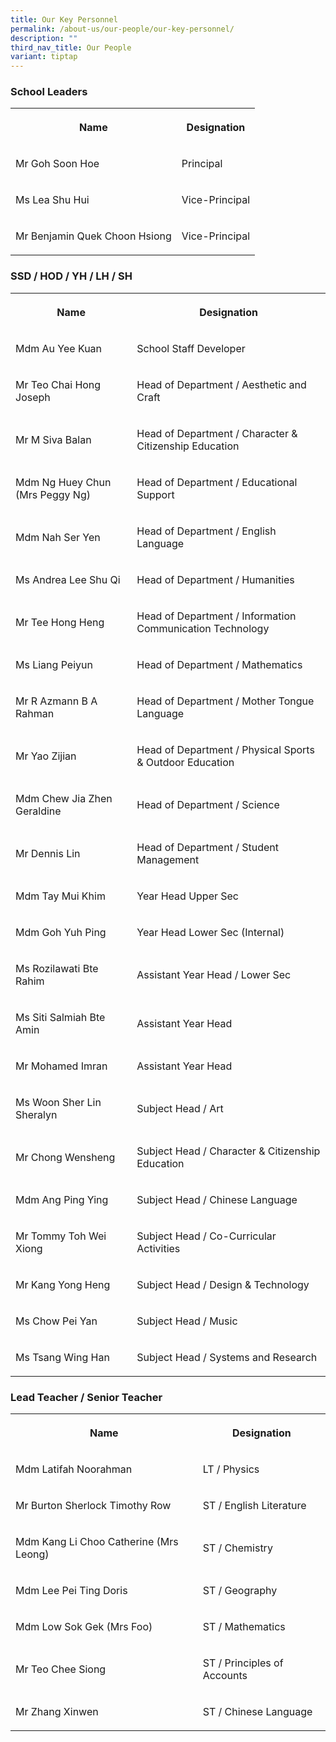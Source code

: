 ```yaml
---
title: Our Key Personnel
permalink: /about-us/our-people/our-key-personnel/
description: ""
third_nav_title: Our People
variant: tiptap
---
```

<h3>School Leaders</h3><table><tbody><tr><th rowspan="1" colspan="1"><p>Name</p></th><th rowspan="1" colspan="1"><p>Designation</p></th></tr><tr><td rowspan="1" colspan="1"><p>Mr Goh Soon Hoe</p></td><td rowspan="1" colspan="1"><p>Principal</p></td></tr><tr><td rowspan="1" colspan="1"><p>Ms Lea Shu Hui</p></td><td rowspan="1" colspan="1"><p>Vice-Principal</p></td></tr><tr><td rowspan="1" colspan="1"><p>Mr Benjamin Quek Choon Hsiong</p></td><td rowspan="1" colspan="1"><p>Vice-Principal</p></td></tr></tbody></table><h3>SSD / HOD / YH / LH / SH</h3><table><tbody><tr><th rowspan="1" colspan="1"><p>Name</p></th><th rowspan="1" colspan="1"><p>Designation</p></th></tr><tr><td rowspan="1" colspan="1"><p>Mdm Au Yee Kuan</p></td><td rowspan="1" colspan="1"><p>School Staff Developer</p></td></tr><tr><td rowspan="1" colspan="1"><p>Mr Teo Chai Hong Joseph</p></td><td rowspan="1" colspan="1"><p>Head of Department / Aesthetic and Craft</p></td></tr><tr><td rowspan="1" colspan="1"><p>Mr M Siva Balan</p></td><td rowspan="1" colspan="1"><p>Head of Department / Character &amp; Citizenship Education</p></td></tr><tr><td rowspan="1" colspan="1"><p>Mdm Ng Huey Chun (Mrs Peggy Ng)</p></td><td rowspan="1" colspan="1"><p>Head of Department / Educational Support</p></td></tr><tr><td rowspan="1" colspan="1"><p>Mdm Nah Ser Yen</p></td><td rowspan="1" colspan="1"><p>Head of Department / English Language</p></td></tr><tr><td rowspan="1" colspan="1"><p>Ms Andrea Lee Shu Qi</p></td><td rowspan="1" colspan="1"><p>Head of Department / Humanities</p></td></tr><tr><td rowspan="1" colspan="1"><p>Mr Tee Hong Heng</p></td><td rowspan="1" colspan="1"><p>Head of Department / Information Communication Technology</p></td></tr><tr><td rowspan="1" colspan="1"><p>Ms Liang Peiyun</p></td><td rowspan="1" colspan="1"><p>Head of Department / Mathematics</p></td></tr><tr><td rowspan="1" colspan="1"><p>Mr R Azmann B A Rahman</p></td><td rowspan="1" colspan="1"><p>Head of Department / Mother Tongue Language</p></td></tr><tr><td rowspan="1" colspan="1"><p>Mr Yao Zijian</p></td><td rowspan="1" colspan="1"><p>Head of Department / Physical Sports &amp; Outdoor Education</p></td></tr><tr><td rowspan="1" colspan="1"><p>Mdm Chew Jia Zhen Geraldine</p></td><td rowspan="1" colspan="1"><p>Head of Department / Science</p></td></tr><tr><td rowspan="1" colspan="1"><p>Mr Dennis Lin</p></td><td rowspan="1" colspan="1"><p>Head of Department / Student Management</p></td></tr><tr><td rowspan="1" colspan="1"><p>Mdm Tay Mui Khim<br></p></td><td rowspan="1" colspan="1"><p>Year Head Upper Sec</p></td></tr><tr><td rowspan="1" colspan="1"><p>Mdm Goh Yuh Ping</p></td><td rowspan="1" colspan="1"><p>Year Head Lower Sec (Internal)</p></td></tr><tr><td rowspan="1" colspan="1"><p>Ms Rozilawati Bte Rahim</p></td><td rowspan="1" colspan="1"><p>Assistant Year Head / Lower Sec</p></td></tr><tr><td rowspan="1" colspan="1"><p>Ms Siti Salmiah Bte Amin</p></td><td rowspan="1" colspan="1"><p>Assistant Year Head</p></td></tr><tr><td rowspan="1" colspan="1"><p>Mr Mohamed Imran</p></td><td rowspan="1" colspan="1"><p>Assistant Year Head</p></td></tr><tr><td rowspan="1" colspan="1"><p>Ms Woon Sher Lin Sheralyn</p></td><td rowspan="1" colspan="1"><p>Subject Head / Art</p></td></tr><tr><td rowspan="1" colspan="1"><p>Mr Chong Wensheng</p></td><td rowspan="1" colspan="1"><p>Subject Head / Character &amp; Citizenship Education</p></td></tr><tr><td rowspan="1" colspan="1"><p>Mdm Ang Ping Ying</p></td><td rowspan="1" colspan="1"><p>Subject Head / Chinese Language</p></td></tr><tr><td rowspan="1" colspan="1"><p>Mr Tommy Toh Wei Xiong</p></td><td rowspan="1" colspan="1"><p>Subject Head / Co-Curricular Activities</p></td></tr><tr><td rowspan="1" colspan="1"><p>Mr Kang Yong Heng</p></td><td rowspan="1" colspan="1"><p>Subject Head / Design &amp; Technology</p></td></tr><tr><td rowspan="1" colspan="1"><p>Ms Chow Pei Yan</p></td><td rowspan="1" colspan="1"><p>Subject Head / Music</p></td></tr><tr><td rowspan="1" colspan="1"><p>Ms Tsang Wing Han</p></td><td rowspan="1" colspan="1"><p>Subject Head / Systems and Research</p></td></tr></tbody></table><h3>Lead Teacher / Senior Teacher</h3><table><tbody><tr><th rowspan="1" colspan="1"><p>Name</p></th><th rowspan="1" colspan="1"><p>Designation</p></th></tr><tr><td rowspan="1" colspan="1"><p>Mdm Latifah Noorahman</p></td><td rowspan="1" colspan="1"><p>LT / Physics</p></td></tr><tr><td rowspan="1" colspan="1"><p>Mr Burton Sherlock Timothy Row</p></td><td rowspan="1" colspan="1"><p>ST / English Literature</p></td></tr><tr><td rowspan="1" colspan="1"><p>Mdm Kang Li Choo Catherine (Mrs Leong)</p></td><td rowspan="1" colspan="1"><p>ST / Chemistry</p></td></tr><tr><td rowspan="1" colspan="1"><p>Mdm Lee Pei Ting Doris</p></td><td rowspan="1" colspan="1"><p>ST / Geography</p></td></tr><tr><td rowspan="1" colspan="1"><p>Mdm Low Sok Gek (Mrs Foo)</p></td><td rowspan="1" colspan="1"><p>ST / Mathematics</p></td></tr><tr><td rowspan="1" colspan="1"><p>Mr Teo Chee Siong</p></td><td rowspan="1" colspan="1"><p>ST / Principles of Accounts</p></td></tr><tr><td rowspan="1" colspan="1"><p>Mr Zhang Xinwen</p></td><td rowspan="1" colspan="1"><p>ST / Chinese Language</p></td></tr></tbody></table><p></p>